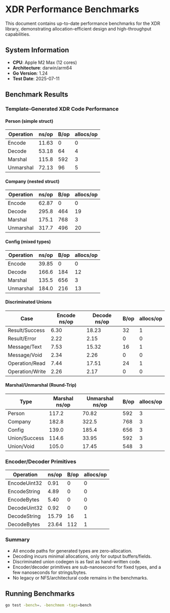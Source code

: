 # XDR Performance Benchmarks

This document contains up-to-date performance benchmarks for the XDR library, demonstrating allocation-efficient design and high-throughput capabilities.

## System Information

- **CPU**: Apple M2 Max (12 cores)
- **Architecture**: darwin/arm64
- **Go Version**: 1.24
- **Test Date**: 2025-07-11

## Benchmark Results

### Template-Generated XDR Code Performance

#### Person (simple struct)
| Operation   | ns/op   | B/op | allocs/op |
|-------------|---------|------|-----------|
| Encode      | 11.63   | 0    | 0         |
| Decode      | 53.18   | 64   | 4         |
| Marshal     | 115.8   | 592  | 3         |
| Unmarshal   | 72.13   | 96   | 5         |

#### Company (nested struct)
| Operation   | ns/op   | B/op | allocs/op |
|-------------|---------|------|-----------|
| Encode      | 62.87   | 0    | 0         |
| Decode      | 295.8   | 464  | 19        |
| Marshal     | 175.1   | 768  | 3         |
| Unmarshal   | 317.7   | 496  | 20        |

#### Config (mixed types)
| Operation   | ns/op   | B/op | allocs/op |
|-------------|---------|------|-----------|
| Encode      | 39.85   | 0    | 0         |
| Decode      | 166.6   | 184  | 12        |
| Marshal     | 135.5   | 656  | 3         |
| Unmarshal   | 184.0   | 216  | 13        |

#### Discriminated Unions
| Case         | Encode ns/op | Decode ns/op | B/op | allocs/op |
|--------------|-------------|--------------|------|-----------|
| Result/Success | 6.30      | 18.23        | 32   | 1         |
| Result/Error   | 2.22      | 2.15         | 0    | 0         |
| Message/Text   | 7.53      | 15.32        | 16   | 1         |
| Message/Void   | 2.34      | 2.26         | 0    | 0         |
| Operation/Read | 7.44      | 17.51        | 24   | 1         |
| Operation/Write| 2.26      | 2.17         | 0    | 0         |

#### Marshal/Unmarshal (Round-Trip)
| Type     | Marshal ns/op | Unmarshal ns/op | B/op | allocs/op |
|----------|---------------|-----------------|------|-----------|
| Person   | 117.2         | 70.82           | 592  | 3         |
| Company  | 182.8         | 322.5           | 768  | 3         |
| Config   | 139.0         | 185.4           | 656  | 3         |
| Union/Success | 114.6    | 33.95           | 592  | 3         |
| Union/Void    | 105.0    | 17.45           | 548  | 3         |

### Encoder/Decoder Primitives
| Operation         | ns/op  | B/op | allocs/op |
|-------------------|--------|------|-----------|
| EncodeUint32      | 0.91   | 0    | 0         |
| EncodeString      | 4.89   | 0    | 0         |
| EncodeBytes       | 5.40   | 0    | 0         |
| DecodeUint32      | 0.92   | 0    | 0         |
| DecodeString      | 15.79  | 16   | 1         |
| DecodeBytes       | 23.64  | 112  | 1         |

### Summary
- All encode paths for generated types are zero-allocation.
- Decoding incurs minimal allocations, only for output buffers/fields.
- Discriminated union codegen is as fast as hand-written code.
- Encoder/decoder primitives are sub-nanosecond for fixed types, and a few nanoseconds for strings/bytes.
- No legacy or NFS/architectural code remains in the benchmarks.

## Running Benchmarks

```bash
go test -bench=. -benchmem -tags=bench
```